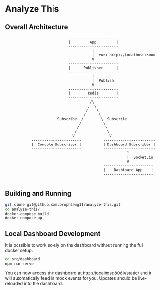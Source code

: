 # Analyze This

## Overall Architecture

```
                             -----------------------
                             |         App         |
                             -----------------------
                                        |
                                        |  POST http://localhost:3000
                                        V
                             -----------------------
                             |      Publisher      |
                             -----------------------
                                        |
                                        |  Publish
                                        V
                             -----------------------
                             |        Redis        |
                             -----------------------
                                       /\
                                      /  \
                                     /    \
                                    /      \
                        Subscribe  /        \  Subscribe
                                  /          \
                                 /            \
                                /              \
                               V                V
            -----------------------          ------------------------
            |  Console Subscriber |          | Dashboard Subscriber |
            -----------------------          ------------------------
                                                        ^
                                                        |  Socket.io
                                                        V
                                             -----------------------
                                             |    Dashboard App    |
                                             -----------------------


```

## Building and Running

```bash
git clone git@github.com:brophdawg11/analyze-this.git
cd analyze-this/
docker-compose build
docker-compose up
```

## Local Dashboard Development

It is possible to work solely on the dashboard without running the full docker setup.

```bash
cd src/dashboard
npm run serve
```

You can now access the dashboard at http://localhost:8080/static/ and it will automatically feed in mock events for you.  Updates should be live-reloaded into the dashboard.
